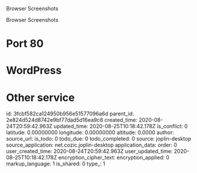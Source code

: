 Browser Screenshots

Browser Screenshots

# Port 80
# WordPress
# Other service



id: 3fcbf582ca124950b956e51577096a6d
parent_id: 2e824d524d8742e9bf77dad5d16ea9c8
created_time: 2020-08-24T20:59:42.963Z
updated_time: 2020-08-25T10:18:42.178Z
is_conflict: 0
latitude: 0.00000000
longitude: 0.00000000
altitude: 0.0000
author: 
source_url: 
is_todo: 0
todo_due: 0
todo_completed: 0
source: joplin-desktop
source_application: net.cozic.joplin-desktop
application_data: 
order: 0
user_created_time: 2020-08-24T20:59:42.963Z
user_updated_time: 2020-08-25T10:18:42.178Z
encryption_cipher_text: 
encryption_applied: 0
markup_language: 1
is_shared: 0
type_: 1